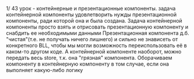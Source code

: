 1/ 43 урок - контейнерные и презентационные компоненты.
задача контейнерной компоненты удовлетворить нужды презентационной компоненты,
ради которой она и была создана. Задача контейнерной компоненты просто взять и
отрисовать презентационную компоненту и снабдить ее необходимыми данными
Презентационная компонента д.б. "чистая"(т.е. не получать ничего лишнего) и сильно не знависеть от конкретного BLL,
чтобы мы могли возможность переиспользовать её в каком-то другом коде.
А контейнерной компоненте наоборот, можно передать весь store, т.к. она "грязная" компонента.
Оборачиваем компоненту в контейнерную компоненту в том случае, если она выполняет какую-либо логику
